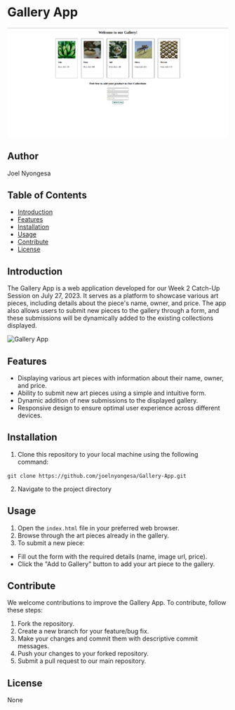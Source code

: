 # Gallery App

![Gallery App Screenshot](./images/Page%20Screenshot.png)

## Author
Joel Nyongesa

## Table of Contents
- [Introduction](#introduction)
- [Features](#features)
- [Installation](#installation)
- [Usage](#usage)
- [Contribute](#contribute)
- [License](#license)

## Introduction

The Gallery App is a web application developed for our Week 2 Catch-Up Session on July 27, 2023. It serves as a platform to showcase various art pieces, including details about the piece's name, owner, and price. The app also allows users to submit new pieces to the gallery through a form, and these submissions will be dynamically added to the existing collections displayed.

![Gallery App](./images/project.gif)

## Features

- Displaying various art pieces with information about their name, owner, and price.
- Ability to submit new art pieces using a simple and intuitive form.
- Dynamic addition of new submissions to the displayed gallery.
- Responsive design to ensure optimal user experience across different devices.

## Installation

1. Clone this repository to your local machine using the following command:

`git clone https://github.com/joelnyongesa/Gallery-App.git`

2. Navigate to the project directory


## Usage

1. Open the `index.html` file in your preferred web browser.
2. Browse through the art pieces already in the gallery.
3. To submit a new piece:
- Fill out the form with the required details (name, image url, price).
- Click the "Add to Gallery" button to add your art piece to the gallery.

## Contribute

We welcome contributions to improve the Gallery App. To contribute, follow these steps:

1. Fork the repository.
2. Create a new branch for your feature/bug fix.
3. Make your changes and commit them with descriptive commit messages.
4. Push your changes to your forked repository.
5. Submit a pull request to our main repository.

## License

None
